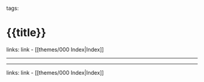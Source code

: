 tags: 

# {{title}}

links: link - [[themes/000 Index|Index]]

---


---
links: link - [[themes/000 Index|Index]]
